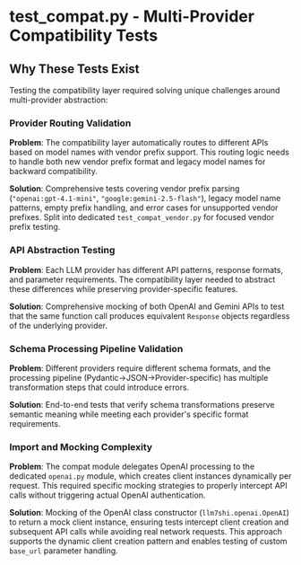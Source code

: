 # test_compat.py - Multi-Provider Compatibility Tests

## Why These Tests Exist

Testing the compatibility layer required solving unique challenges around multi-provider abstraction:

### Provider Routing Validation
**Problem**: The compatibility layer automatically routes to different APIs based on model names with vendor prefix support. This routing logic needs to handle both new vendor prefix format and legacy model names for backward compatibility.

**Solution**: Comprehensive tests covering vendor prefix parsing (`"openai:gpt-4.1-mini"`, `"google:gemini-2.5-flash"`), legacy model name patterns, empty prefix handling, and error cases for unsupported vendor prefixes. Split into dedicated `test_compat_vendor.py` for focused vendor prefix testing.

### API Abstraction Testing
**Problem**: Each LLM provider has different API patterns, response formats, and parameter requirements. The compatibility layer needed to abstract these differences while preserving provider-specific features.

**Solution**: Comprehensive mocking of both OpenAI and Gemini APIs to test that the same function call produces equivalent `Response` objects regardless of the underlying provider.

### Schema Processing Pipeline Validation
**Problem**: Different providers require different schema formats, and the processing pipeline (Pydantic→JSON→Provider-specific) has multiple transformation steps that could introduce errors.

**Solution**: End-to-end tests that verify schema transformations preserve semantic meaning while meeting each provider's specific format requirements.

### Import and Mocking Complexity
**Problem**: The compat module delegates OpenAI processing to the dedicated `openai.py` module, which creates client instances dynamically per request. This required specific mocking strategies to properly intercept API calls without triggering actual OpenAI authentication.

**Solution**: Mocking of the OpenAI class constructor (`llm7shi.openai.OpenAI`) to return a mock client instance, ensuring tests intercept client creation and subsequent API calls while avoiding real network requests. This approach supports the dynamic client creation pattern and enables testing of custom `base_url` parameter handling.